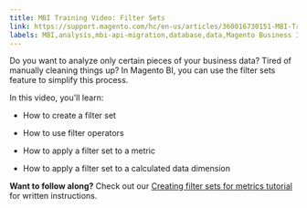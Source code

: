 ```yaml
---
title: MBI Training Video: Filter Sets
link: https://support.magento.com/hc/en-us/articles/360016730151-MBI-Training-Video-Filter-Sets
labels: MBI,analysis,mbi-api-migration,database,data,Magento Business Intelligence,how to,reports
---
```



Do you want to analyze only certain pieces of your business data? Tired of manually cleaning things up? In Magento BI, you can use the filter sets feature to simplify this process.

In this video, you'll learn:

* How to create a filter set

* How to use filter operators

* How to apply a filter set to a metric

* How to apply a filter set to a calculated data dimension

**Want to follow along?** Check out our [Creating filter sets for metrics tutorial](https://support.magento.com/hc/en-us/articles/360016505492) for written instructions.

